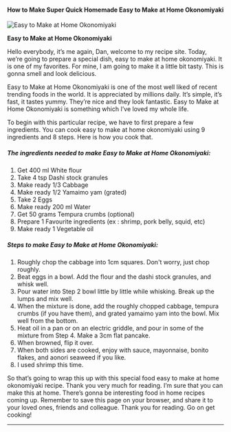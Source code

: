             

#### How to Make Super Quick Homemade Easy to Make at Home Okonomiyaki

![Easy to Make at Home Okonomiyaki](https://img-global.cpcdn.com/recipes/5766891906793472/751x532cq70/easy-to-make-at-home-okonomiyaki-recipe-main-photo.jpg)

**Easy to Make at Home Okonomiyaki**

Hello everybody, it’s me again, Dan, welcome to my recipe site. Today, we’re going to prepare a special dish, easy to make at home okonomiyaki. It is one of my favorites. For mine, I am going to make it a little bit tasty. This is gonna smell and look delicious.

Easy to Make at Home Okonomiyaki is one of the most well liked of recent trending foods in the world. It is appreciated by millions daily. It’s simple, it’s fast, it tastes yummy. They’re nice and they look fantastic. Easy to Make at Home Okonomiyaki is something which I’ve loved my whole life.

To begin with this particular recipe, we have to first prepare a few ingredients. You can cook easy to make at home okonomiyaki using 9 ingredients and 8 steps. Here is how you cook that.

##### The ingredients needed to make Easy to Make at Home Okonomiyaki:

1.  Get 400 ml White flour
2.  Take 4 tsp Dashi stock granules
3.  Make ready 1/3 Cabbage
4.  Make ready 1/2 Yamaimo yam (grated)
5.  Take 2 Eggs
6.  Make ready 200 ml Water
7.  Get 50 grams Tempura crumbs (optional)
8.  Prepare 1 Favourite ingredients (ex : shrimp, pork belly, squid, etc)
9.  Make ready 1 Vegetable oil

##### Steps to make Easy to Make at Home Okonomiyaki:

1.  Roughly chop the cabbage into 1cm squares. Don't worry, just chop roughly.
2.  Beat eggs in a bowl. Add the flour and the dashi stock granules, and whisk well.
3.  Pour water into Step 2 bowl little by little while whisking. Break up the lumps and mix well.
4.  When the mixture is done, add the roughly chopped cabbage, tempura crumbs (if you have them), and grated yamaimo yam into the bowl. Mix well from the bottom.
5.  Heat oil in a pan or on an electric griddle, and pour in some of the mixture from Step 4. Make a 3cm flat pancake.
6.  When browned, flip it over.
7.  When both sides are cooked, enjoy with sauce, mayonnaise, bonito flakes, and aonori seaweed if you like.
8.  I used shrimp this time.

So that’s going to wrap this up with this special food easy to make at home okonomiyaki recipe. Thank you very much for reading. I’m sure that you can make this at home. There’s gonna be interesting food in home recipes coming up. Remember to save this page on your browser, and share it to your loved ones, friends and colleague. Thank you for reading. Go on get cooking!

* * *